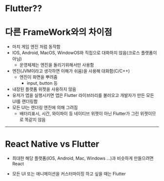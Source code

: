 # Flutter??

# 다른 FrameWork와의 차이점

- 마치 게임 엔진 처럼 동작함
- IOS, Android, MacOS, WindowOS와 직접으로 대화하지 않음(크로스 플랫폼이 아님)
    - 운영체제는 엔진을 돌리기위해서만 사용함
- 엔진(JVM이라고 생각하면 이해가 쉬움)을 사용해 대화함(C/C++)
    - 엔진이 화면을 뿌려줌
        - input, button 등
- 내장된 플랫폼 위젯을 사용하지 않음
- 유저가 앱을 실행시키면 앱은 Flutter 라이브러리를 불러오고 개발자가 만든 모든 UI를 랜더링함
- 모든 UI는 렌더링 엔진에 의해 그려짐
    - 배터리표시, 시간, 와이파이 등 네이티브 위젯이 아닌 Flutter가 그린 위젯이므로 똑같지 않음

---

# React Native vs Flutter

- 최대한 해당 플랫폼(IOS, Android, Mac, Windows …)과 비슷하게 만들으려면 React

- 모든 UI 또는 애니메이션을 커스터마이징 하고 싶을 때는 Flutter